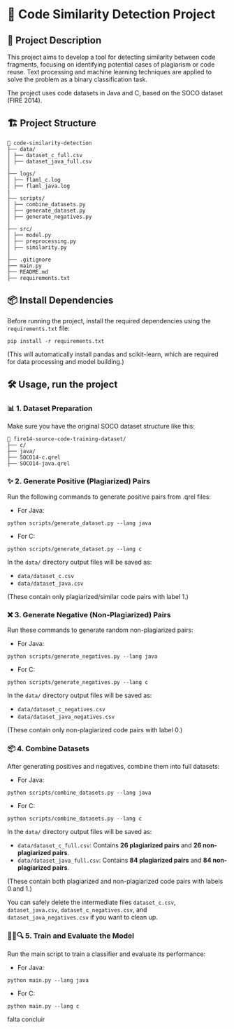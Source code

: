 # 📘 Code Similarity Detection Project

## 📄 Project Description

This project aims to develop a tool for detecting similarity between code fragments, focusing on identifying potential cases of plagiarism or code reuse.
Text processing and machine learning techniques are applied to solve the problem as a binary classification task.

The project uses code datasets in Java and C, based on the SOCO dataset (FIRE 2014).

## 🏗️ Project Structure

```
📂 code-similarity-detection
├── data/
│ ├── dataset_c_full.csv
│ ├── dataset_java_full.csv
│
├── logs/
│ ├── flaml_c.log
│ ├── flaml_java.log
|
├── scripts/
│ ├── combine_datasets.py
│ ├── generate_dataset.py
│ ├── generate_negatives.py
│
├── src/
│ ├── model.py
│ ├── preprocessing.py
│ ├── similarity.py
│
├── .gitignore
├── main.py
├── README.md
├── requirements.txt

```

## 📦 Install Dependencies

Before running the project, install the required dependencies using the `requirements.txt` file:

```
pip install -r requirements.txt
```

(This will automatically install pandas and scikit-learn, which are required for data processing and model building.)

## 🛠️ Usage, run the project

### 📊 1. Dataset Preparation

Make sure you have the original SOCO dataset structure like this:

```
📂 fire14-source-code-training-dataset/
├── c/
├── java/
├── SOCO14-c.qrel
├── SOCO14-java.qrel
```

### ✨ 2. Generate Positive (Plagiarized) Pairs

Run the following commands to generate positive pairs from .qrel files:

- For Java:

```
python scripts/generate_dataset.py --lang java
```

- For C:

```
python scripts/generate_dataset.py --lang c
```

In the `data/` directory output files will be saved as:

- `data/dataset_c.csv`
- `data/dataset_java.csv`

(These contain only plagiarized/similar code pairs with label 1.)

### ❌ 3. Generate Negative (Non-Plagiarized) Pairs

Run these commands to generate random non-plagiarized pairs:

- For Java:

```
python scripts/generate_negatives.py --lang java
```

- For C:

```
python scripts/generate_negatives.py --lang c
```

In the `data/` directory output files will be saved as:

- `data/dataset_c_negatives.csv`
- `data/dataset_java_negatives.csv`

(These contain only non-plagiarized code pairs with label 0.)

### 📦 4. Combine Datasets

After generating positives and negatives, combine them into full datasets:

- For Java:

```
python scripts/combine_datasets.py --lang java
```

- For C:

```
python scripts/combine_datasets.py --lang c
```

In the `data/` directory output files will be saved as:

- `data/dataset_c_full.csv`: Contains **26 plagiarized pairs** and **26 non-plagiarized pairs**.
- `data/dataset_java_full.csv`: Contains **84 plagiarized pairs** and **84 non-plagiarized pairs**.

(These contain both plagiarized and non-plagiarized code pairs with labels 0 and 1.)

You can safely delete the intermediate files `dataset_c.csv`, `dataset_java.csv`, `dataset_c_negatives.csv`, and `dataset_java_negatives.csv` if you want to clean up.

### 🏋🏽🔍 5. Train and Evaluate the Model

Run the main script to train a classifier and evaluate its performance:

- For Java:

```
python main.py --lang java
```

- For C:

```
python main.py --lang c
```

falta concluir
